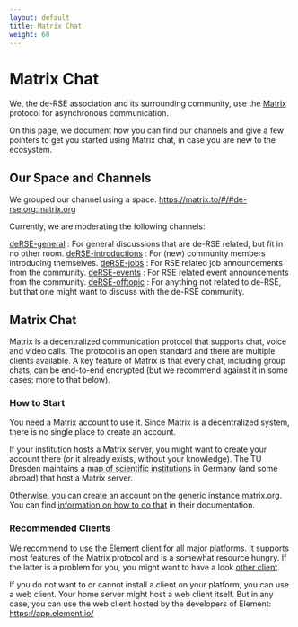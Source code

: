 ```yaml
---
layout: default
title: Matrix Chat
weight: 60
---
```


# Matrix Chat

We, the de-RSE association and its surrounding community, use the [Matrix](https://matrix.org) protocol for asynchronous communication.

On this page, we document how you can find our channels and give a few pointers to get you started using Matrix chat, in case you are new to the ecosystem.

## Our Space and Channels

We grouped our channel using a space: https://matrix.to/#/#de-rse.org:matrix.org

Currently, we are moderating the following channels:

[deRSE-general](https://matrix.to/#/#de-rse.org-general:matrix.org)
: For general discussions that are de-RSE related, but fit in no other room.
[deRSE-introductions](https://matrix.to/#/#de-rse.org-introductions:matrix.org)
: For (new) community members introducing themselves.
[deRSE-jobs](https://matrix.to/#/#de-rse.org-jobs:matrix.org)
: For RSE related job announcements from the community.
[deRSE-events](https://matrix.to/#/#de-rse.org-events:matrix.org)
: For RSE related event announcements from the community.
[deRSE-offtopic](https://matrix.to/#/#de-rse.org-offtopic:matrix.org)
: For anything not related to de-RSE, but that one might want to discuss with the de-RSE community.

## Matrix Chat

Matrix is a decentralized communication protocol that supports chat, voice and video calls.
The protocol is an open standard and there are multiple clients available.
A key feature of Matrix is that every chat, including group chats, can be end-to-end encrypted (but we recommend against it in some cases: more to that below).

### How to Start

You need a Matrix account to use it.
Since Matrix is a decentralized system, there is no single place to create an account.

If your institution hosts a Matrix server, you might want to create your account there (or it already exists, without your knowledge). The TU Dresden maintains a [map of scientific institutions](https://doc.matrix.tu-dresden.de/images/federation_map.svg) in Germany (and some abroad) that host a Matrix server.

Otherwise, you can create an account on the generic instance matrix.org.
You can find [information on how to do that](https://matrix.org/docs/chat_basics/matrix-for-im/) in their documentation.

### Recommended Clients

We recommend to use the [Element client](https://element.io/download) for all major platforms.
It supports most features of the Matrix protocol and is a somewhat resource hungry.
If the latter is a problem for you, you might want to have a look [other client](https://matrix.org/ecosystem/clients/).

If you do not want to or cannot install a client on your platform, you can use a web client.
Your home server might host a web client itself.
But in any case, you can use the web client hosted by the developers of Element: <https://app.element.io/>

